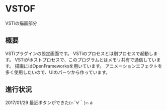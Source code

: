 VSTOF
====

VSTiの描画部分

## 概要
VSTiプラグインの設定画面です。
VSTiのプロセスとは別プロセスで起動します。
VSTiがホストプロセスで、このプログラムとはメモリ共有で通信しています。
描画にはOpenFrameworksを用いています。
アニメーションエフェクトを多く使用したいので、UIのパーツから作っています。

## 進行状況

2017/01/29
最近ボタンができた(∩´∀｀)∩
a